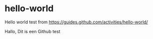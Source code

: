 # hello-world
Hello world test from https://guides.github.com/activities/hello-world/

Hallo,
Dit is een Github test
